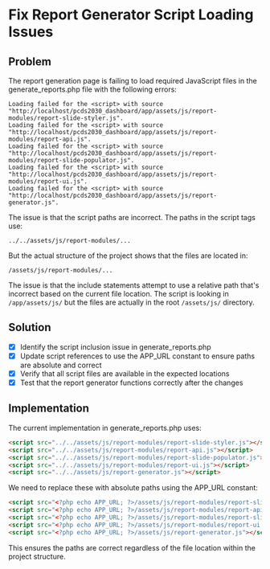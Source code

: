 # Fix Report Generator Script Loading Issues

## Problem
The report generation page is failing to load required JavaScript files in the generate_reports.php file with the following errors:

```
Loading failed for the <script> with source "http://localhost/pcds2030_dashboard/app/assets/js/report-modules/report-slide-styler.js".
Loading failed for the <script> with source "http://localhost/pcds2030_dashboard/app/assets/js/report-modules/report-api.js".
Loading failed for the <script> with source "http://localhost/pcds2030_dashboard/app/assets/js/report-modules/report-slide-populator.js".
Loading failed for the <script> with source "http://localhost/pcds2030_dashboard/app/assets/js/report-modules/report-ui.js".
Loading failed for the <script> with source "http://localhost/pcds2030_dashboard/app/assets/js/report-generator.js".
```

The issue is that the script paths are incorrect. The paths in the script tags use:
```
../../assets/js/report-modules/...
```

But the actual structure of the project shows that the files are located in:
```
/assets/js/report-modules/...
```

The issue is that the include statements attempt to use a relative path that's incorrect based on the current file location. The script is looking in `/app/assets/js/` but the files are actually in the root `/assets/js/` directory.

## Solution

- [x] Identify the script inclusion issue in generate_reports.php
- [x] Update script references to use the APP_URL constant to ensure paths are absolute and correct
- [x] Verify that all script files are available in the expected locations
- [x] Test that the report generator functions correctly after the changes

## Implementation

The current implementation in generate_reports.php uses:

```html
<script src="../../assets/js/report-modules/report-slide-styler.js"></script>
<script src="../../assets/js/report-modules/report-api.js"></script>
<script src="../../assets/js/report-modules/report-slide-populator.js"></script>
<script src="../../assets/js/report-modules/report-ui.js"></script>
<script src="../../assets/js/report-generator.js"></script>
```

We need to replace these with absolute paths using the APP_URL constant:

```html
<script src="<?php echo APP_URL; ?>/assets/js/report-modules/report-slide-styler.js"></script>
<script src="<?php echo APP_URL; ?>/assets/js/report-modules/report-api.js"></script>
<script src="<?php echo APP_URL; ?>/assets/js/report-modules/report-slide-populator.js"></script>
<script src="<?php echo APP_URL; ?>/assets/js/report-modules/report-ui.js"></script>
<script src="<?php echo APP_URL; ?>/assets/js/report-generator.js"></script>
```

This ensures the paths are correct regardless of the file location within the project structure.
